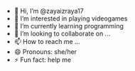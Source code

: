 - 👋 Hi, I’m @zayaizraya17
- 👀 I’m interested in playing videogames
- 🌱 I’m currently learning programming
- 💞️ I’m looking to collaborate on ...
- 📫 How to reach me ...
- 😄 Pronouns: she/her
- ⚡ Fun fact: help me

<!---
zayaizraya17/zayaizraya17 is a ✨ special ✨ repository because its `README.md` (this file) appears on your GitHub profile.
You can click the Preview link to take a look at your changes.
--->
